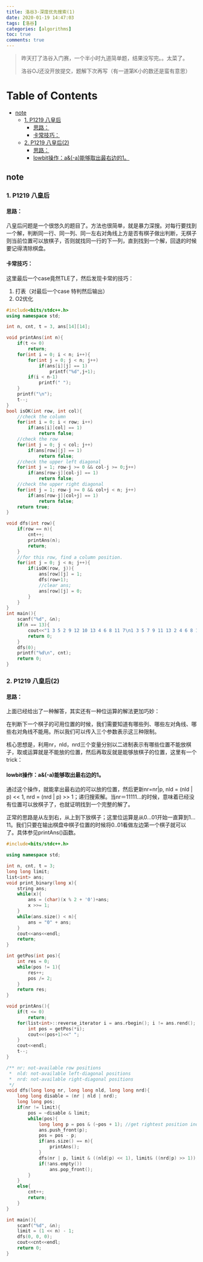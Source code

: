 ```yaml
---
title: 洛谷3-深度优先搜索(1)
date: 2020-01-19 14:47:03
tags: [洛谷]
categories: [algorithms]
toc: true
comments: true
---
```


> 昨天打了洛谷入门赛，一个半小时九道简单题，结果没写完。。太菜了。
>
> 洛谷OJ还没开放提交，题解下次再写（有一道第K小的数还是蛮有意思）



Table of Contents
=================

* [note](#note)
    * [1. P1219 八皇后](#1-p1219-八皇后)
    	* [思路：](#思路)
    	* [卡常技巧：](#卡常技巧)
    * [2. P1219 八皇后(2)](#2-p1219-八皇后2)
    	* [思路：](#思路-1)
    	* [lowbit操作：a&amp;(-a)能够取出最右边的1。](#lowbit操作a-a能够取出最右边的1)



## note

### 1. P1219 八皇后

#### 思路：

八皇后问题是一个很悠久的题目了。方法也很简单，就是暴力深搜。对每行要找到一个解，判断同一行、同一列、同一左右对角线上方是否有棋子做出判断，无棋子则当前位置可以放棋子，否则就找同一行的下一列，直到找到一个解，回退的时候要记得清除棋盘。

#### 卡常技巧：

这里最后一个case竟然TLE了，然后发现卡常的技巧：

1. 打表（对最后一个case 特判然后输出）
2. O2优化

```c++
#include<bits/stdc++.h>
using namespace std;

int n, cnt, t = 3, ans[14][14];

void printAns(int n){
    if(t <= 0)
        return;
    for(int i = 0; i < n; i++){
        for(int j = 0; j < n; j++)
            if(ans[i][j] == 1)
                printf("%d",j+1);
        if(i < n-1)
            printf(" ");
    }
    printf("\n");
    t--;
}
bool isOK(int row, int col){
    //check the column
    for(int i = 0; i < row; i++)
        if(ans[i][col] == 1)
            return false;
    //check the row
    for(int j = 0; j < col; j++)
        if(ans[row][j] == 1)
            return false;
    //check the upper left diagonal
    for(int j = 1; row-j >= 0 && col-j >= 0;j++)
        if(ans[row-j][col-j] == 1)
            return false;
    //check the upper right diagonal
    for(int j = 1; row-j >= 0 && col+j < n; j++)
        if(ans[row-j][col+j] == 1)
            return false;
    return true;
}

void dfs(int row){
    if(row == n){
        cnt++;
        printAns(n);
        return;
    }
    //for this row, find a column position.
    for(int j = 0; j < n; j++){
        if(isOK(row, j)){
            ans[row][j] = 1;
            dfs(row+1);
            //clear ans;
            ans[row][j] = 0;
        }
    }
}
int main(){
    scanf("%d", &n);
    if(n == 13){
        cout<<"1 3 5 2 9 12 10 13 4 6 8 11 7\n1 3 5 7 9 11 13 2 4 6 8 10 12\n1 3 5 7 12 10 13 6 4 2 8 11 9\n73712"<<endl;
        return 0;
    }
    dfs(0);
    printf("%d\n", cnt);
    return 0;
}
```

### 2. P1219 八皇后(2)

#### 思路：

上面已经给出了一种解答，其实还有一种位运算的解法更加巧妙：

在判断下一个棋子的可用位置的时候，我们需要知道有哪些列、哪些左对角线、哪些右对角线不能用。所以我们可以传入三个参数表示这三种限制。

核心思想是，利用nr，nld，nrd三个变量分别以二进制表示有哪些位置不能放棋子，取或运算就是不能放的位置，然后再取反就是能够放棋子的位置，这里有一个trick：

#### lowbit操作：a&(-a)能够取出最右边的1。

通过这个操作，就能拿出最右边的可以放的位置，然后更新nr=nr|p, nld = (nld | p) << 1, nrd = (nrd | p) >> 1；递归搜索解。当nr＝11111…的时候，意味着已经没有位置可以放棋子了，也就证明找到一个完整的解了。

正常的思路是从左到右，从上到下放棋子；这里位运算是从0…01开始一直算到1…11。我们只要在输出棋盘中棋子位置的时候将0..01看做左边第一个棋子就可以了。具体参见printAns()函数。

```c++
#include<bits/stdc++.h>

using namespace std;

int n, cnt, t = 3;
long long limit;
list<int> ans;
void print_binary(long x){
    string ans;
    while(x){
        ans = (char)(x % 2 + '0')+ans;
        x >>= 1;
    }
    while(ans.size() < n){
        ans = "0" + ans;
    }
    cout<<ans<<endl;
    return;
}

int getPos(int pos){
    int res = 0;
    while(pos != 1){
        res++;
        pos /= 2;
    }
    return res;
}

void printAns(){
    if(t <= 0)
        return;
    for(list<int>::reverse_iterator i = ans.rbegin(); i != ans.rend(); i++){
        int pos = getPos(*i);
        cout<<(pos+1)<<" ";
    }
    cout<<endl;
    t--;
}

/** nr: not-available row positions
 *  nld: not-available left-diagonal positions
 *  nrd: not-available right-diagonal positions
 */
void dfs(long long nr, long long nld, long long nrd){
    long long disable = (nr | nld | nrd);
    long long pos;
    if(nr != limit){
        pos = ~disable & limit;
        while(pos){
            long long p = pos & (~pos + 1); //get rightest position index
            ans.push_front(p);
            pos = pos - p;
            if(ans.size() == n){
                printAns();
            }
            dfs(nr | p, limit & ((nld|p) << 1), limit& ((nrd|p) >> 1));
            if(!ans.empty())
                ans.pop_front();
        }
    }
    else{
        cnt++;
        return;
    }
}

int main(){
    scanf("%d", &n);
    limit = (1 << n) - 1;
    dfs(0, 0, 0);
    cout<<cnt<<endl;
    return 0;
}
```

